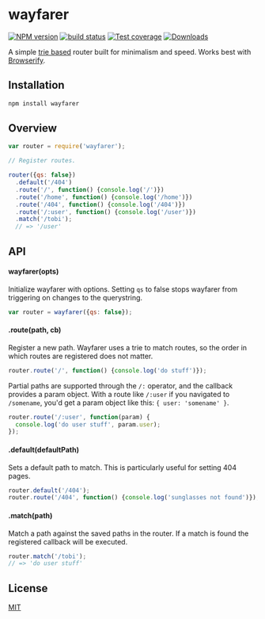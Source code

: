 # wayfarer
[![NPM version][npm-image]][npm-url]
[![build status][travis-image]][travis-url]
[![Test coverage][coveralls-image]][coveralls-url]
[![Downloads][downloads-image]][downloads-url]

A simple [trie based](https://github.com/jonathanong/routington/)
router built for minimalism and speed. Works best with
[Browserify](github.com/substack/browserify).

## Installation
```bash
npm install wayfarer
```

## Overview
```js
var router = require('wayfarer');

// Register routes.

router({qs: false})
  .default('/404')
  .route('/', function() {console.log('/')})
  .route('/home', function() {console.log('/home')})
  .route('/404', function() {console.log('/404')})
  .route('/:user', function() {console.log('/user')})
  .match('/tobi');
  // => '/user'
```

## API
#### wayfarer(opts)
Initialize wayfarer with options. Setting `qs` to false stops wayfarer from
triggering on changes to the querystring.
```js
var router = wayfarer({qs: false});
```

#### .route(path, cb)
Register a new path. Wayfarer uses a trie to match routes, so the order in 
which routes are registered does not matter.

```js
router.route('/', function() {console.log('do stuff')});
```

Partial paths are supported through the `/:` operator, and the callback 
provides a param object. With a route like `/:user` if you navigated to 
`/somename`, you'd get a param object like this: `{ user: 'somename' }`.

```js
router.route('/:user', function(param) {
  console.log('do user stuff', param.user);
});
```

#### .default(defaultPath)
Sets a default path to match. This is particularly
useful for setting 404 pages.
```js
router.default('/404');
router.route('/404', function() {console.log('sunglasses not found')});
```

#### .match(path)
Match a path against the saved paths in the router. If a match is
found the registered callback will be executed.
```js
router.match('/tobi');
// => 'do user stuff'
```

## License
[MIT](https://tldrlegal.com/license/mit-license)

[npm-image]: https://img.shields.io/npm/v/wayfarer.svg?style=flat-square
[npm-url]: https://npmjs.org/package/wayfarer
[travis-image]: https://img.shields.io/travis/yoshuawuyts/wayfarer.svg?style=flat-square
[travis-url]: https://travis-ci.org/yoshuawuyts/wayfarer
[coveralls-image]: https://img.shields.io/coveralls/yoshuawuyts/wayfarer.svg?style=flat-square
[coveralls-url]: https://coveralls.io/r/yoshuawuyts/wayfarer?branch=master
[downloads-image]: http://img.shields.io/npm/dm/wayfarer.svg?style=flat-square
[downloads-url]: https://npmjs.org/package/wayfarer
